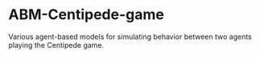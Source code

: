 # ABM-Centipede-game
Various agent-based models for simulating behavior between two agents playing the Centipede game.
